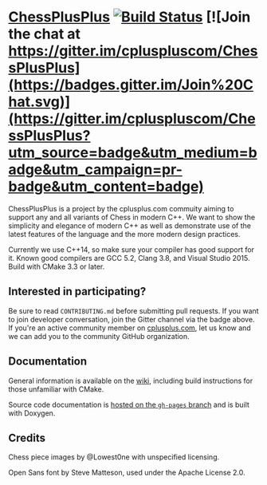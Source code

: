 # [ChessPlusPlus](https://github.com/cpluspluscom/ChessPlusPlus) [![Build Status](https://travis-ci.org/cpluspluscom/ChessPlusPlus.png?branch=master)](https://travis-ci.org/cpluspluscom/ChessPlusPlus) [![Join the chat at https://gitter.im/cpluspluscom/ChessPlusPlus](https://badges.gitter.im/Join%20Chat.svg)](https://gitter.im/cpluspluscom/ChessPlusPlus?utm_source=badge&utm_medium=badge&utm_campaign=pr-badge&utm_content=badge)

ChessPlusPlus is a project by the cplusplus.com commuity aiming to support any and all variants of Chess in modern C++. We want to show the simplicity and elegance of modern C++ as well as demonstrate use of the latest features of the language and the more modern design practices.

Currently we use C++14, so make sure your compiler has good support for it. Known good compilers are GCC 5.2, Clang 3.8, and Visual Studio 2015. Build with CMake 3.3 or later.

## Interested in participating?
Be sure to read `CONTRIBUTING.md` before submitting pull requests. If you want to join developer conversation, join the Gitter channel via the badge above. If you're an active community member on [cplusplus.com](http://www.cplusplus.com), let us know and we can add you to the community GitHub organization.

## Documentation
General information is available on the [wiki](https://github.com/cpluspluscom/ChessPlusPlus/wiki), including build instructions for those unfamiliar with CMake.

Source code documentation is [hosted on the `gh-pages` branch](https://CPlusPlusCom.GitHub.IO/ChessPlusPlus/) and is built with Doxygen.

## Credits
Chess piece images by @Lowest0ne with unspecified licensing.

Open Sans font by Steve Matteson, used under the Apache License 2.0.
